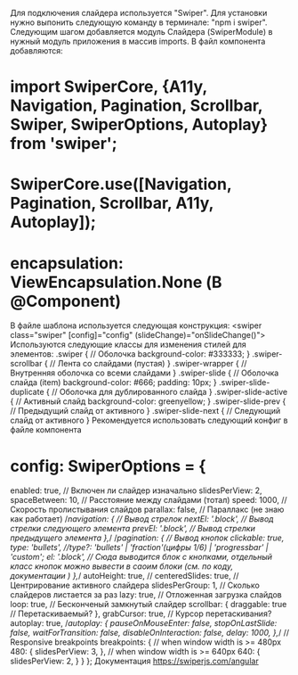 Для подключения слайдера используется "Swiper". 
Для установки нужно выпонить следующую команду в терминале: "npm i swiper".
Следующим шагом добавляется модуль Слайдера (SwiperModule) в нужный модуль приложения в массив imports.
В файл компонента добавляются:
#  import SwiperCore, {A11y, Navigation, Pagination, Scrollbar, Swiper, SwiperOptions, Autoplay} from 'swiper';
#  SwiperCore.use([Navigation, Pagination, Scrollbar, A11y, Autoplay]);
#  encapsulation: ViewEncapsulation.None (В @Component)
В файле шаблона используется следующая конструкция:
<swiper class="swiper" [config]="config" (slideChange)="onSlideChange()">
  <ng-template swiperSlide><img src="../../../../assets/img/flat1.jpg" alt=""></ng-template>
</swiper>
Используются следующие классы для изменения стилей для элементов:
  .swiper { // Оболочка
    background-color: #333333;
  }
  .swiper-scrollbar { // Лента со слайдами (пустая)
  }
  .swiper-wrapper { // Внутренняя оболочка со всеми слайдами
  }
  .swiper-slide { // Оболочка слайда (item)
    background-color: #666;
    padding: 10px;
  }
  .swiper-slide-duplicate { // Оболочка для дублированного слайда
  }
  .swiper-slide-active { // Активный слайд
    background-color: greenyellow;
  }
  .swiper-slide-prev { // Предыдущий слайд от активного
  }
  .swiper-slide-next { // Следующий слайд от активного
  }
Рекомендуется использовать следующий конфиг в файле компонента
# config: SwiperOptions = {
  enabled: true, // Включен ли слайдер изначально
  slidesPerView: 2,
  spaceBetween: 10, // Расстояние между слайдами (тотал)
  speed: 1000, // Скорость пролистывания слайдов
  parallax: false, // Параллакс (не знаю как работает)
  /*navigation: { // Вывод стрелок
    nextEl: '.block', // Вывод стрелки следующего элемента
    prevEl: '.block', // Вывод стрелки предыдущего элемента
  },*/
  /*pagination: { // Вывод кнопок
    clickable: true,
    type: 'bullets', //type?: 'bullets' | 'fraction'(цифры 1/6) | 'progressbar' | 'custom';
    el: '.block', // Сюда выводится блок с кнопками, отдельный класс кнопок можно вывести в саоим блоки (см. по коду, документации  )
  },*/
  autoHeight: true, //
  centeredSlides: true, // Центрирование активного слайдера
  slidesPerGroup: 1, // Сколько слайдеров листается за раз
  lazy: true, // Отложенная загрузка слайдов
  loop: true, // Бесконченый замкнутый слайдер
  scrollbar: {
    draggable: true // Перетаскиваемый?
  },
  grabCursor: true, // Курсор перетаскивания?
  autoplay: true,
  /*autoplay: {
    pauseOnMouseEnter: false,
    stopOnLastSlide: false,
    waitForTransition: false,
    disableOnInteraction: false,
    delay: 1000,
  },*/
  // Responsive breakpoints
  breakpoints: {
    // when window width is >= 480px
    480: {
      slidesPerView: 3,
    },
    // when window width is >= 640px
    640: {
     slidesPerView: 2,
    }
  }
};
Документация https://swiperjs.com/angular
